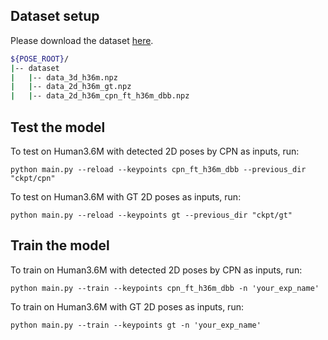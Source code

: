 ## Dataset setup
Please download the dataset [here](https://drive.google.com/drive/folders/1gNs5PrcaZ6gar7IiNZPNh39T7y6aPY3g). 

```bash
${POSE_ROOT}/
|-- dataset
|   |-- data_3d_h36m.npz
|   |-- data_2d_h36m_gt.npz
|   |-- data_2d_h36m_cpn_ft_h36m_dbb.npz
```

## Test the model
To test on Human3.6M with detected 2D poses by CPN as inputs, run:

```
python main.py --reload --keypoints cpn_ft_h36m_dbb --previous_dir "ckpt/cpn" 
```
To test on Human3.6M with GT 2D poses as inputs, run:

```
python main.py --reload --keypoints gt --previous_dir "ckpt/gt" 
```

## Train the model
To train on Human3.6M with detected 2D poses by CPN as inputs, run:

```
python main.py --train --keypoints cpn_ft_h36m_dbb -n 'your_exp_name'
```
To train on Human3.6M with GT 2D poses as inputs, run:

```
python main.py --train --keypoints gt -n 'your_exp_name'
```
